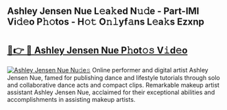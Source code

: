 ## Ashley Jensen Nue L𝚎a𝚔ed N𝚞𝚍e - Part-IMI Vi𝚍𝚎o P𝚑𝚘tos - H𝚘𝚝 O𝚗𝚕yf𝚊ns L𝚎a𝚔s Ezxnp

# <h2><a href="http://kf848w.oniu.top/?m=Ashley+Jensen+Nue">🔗👉 🔴 Ashley Jensen Nue P𝚑ot𝚘𝚜 V𝚒d𝚎o</a></h2>

[![Ashley Jensen Nue Nu𝚍e𝚜](https://i.imgur.com/0qMVB7G.gif)](http://kf848w.oniu.top/?m=Ashley+Jensen+Nue)
Online performer and digital artist Ashley Jensen Nue, famed for publishing dance and lifestyle tutorials through solo and collaborative dance acts and compact clips. Remarkable makeup artist assistant Ashley Jensen Nue, acclaimed for their exceptional abilities and accomplishments in assisting makeup artists.  
